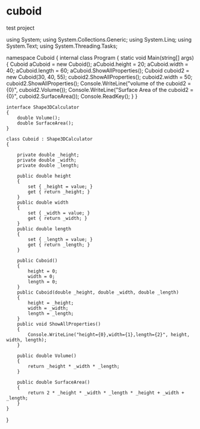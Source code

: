 # cuboid
test project


using System;
using System.Collections.Generic;
using System.Linq;
using System.Text;
using System.Threading.Tasks;

namespace Cuboid
{
    internal class Program
    {
        static void Main(string[] args)
        {
            Cuboid aCuboid = new Cuboid();
            aCuboid.height = 20;
            aCuboid.width = 40;
            aCuboid.length = 60;
            aCuboid.ShowAllProperties();
            Cuboid cuboid2 = new Cuboid(30, 40, 55);
            cuboid2.ShowAllProperties();
            cuboid2.width = 50;
            cuboid2.ShowAllProperties();
            Console.WriteLine("volume of the cuboid2 ={0}", cuboid2.Volume());
            Console.WriteLine("Surface Area of the cuboid2 ={0}", cuboid2.SurfaceArea());
            Console.ReadKey();
        }
    }

    interface Shape3DCalculator
    {
        double Volume();
        double SurfaceArea();
    }

    class Cuboid : Shape3DCalculator
    {

        private double _height;
        private double _width;
        private double _length;

        public double height
        {
            set { _height = value; }
            get { return _height; }
        }
        public double width
        {
            set { _width = value; }
            get { return _width; }
        }
        public double length
        {
            set { _length = value; }
            get { return _length; }
        }

        public Cuboid()
        {
            height = 0;
            width = 0;
            length = 0;
        }
        public Cuboid(double _height, double _width, double _length)
        {
            height = _height;
            width = _width;
            length = _length;
        }
        public void ShowAllProperties()
        {
            Console.WriteLine("height={0},width={1},length={2}", height, width, length);
        }

        public double Volume()
        { 
            return _height * _width * _length; 
        }

        public double SurfaceArea()
        {
            return 2 * _height * _width * _length * _height + _width + _length;
        }
    }
}
